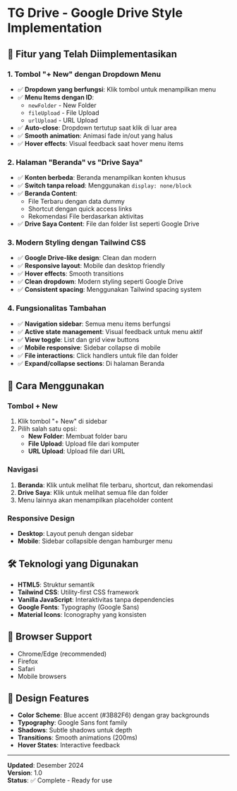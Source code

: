 # TG Drive - Google Drive Style Implementation

## 🚀 Fitur yang Telah Diimplementasikan

### 1. Tombol "+ New" dengan Dropdown Menu
- ✅ **Dropdown yang berfungsi**: Klik tombol untuk menampilkan menu
- ✅ **Menu Items dengan ID**:
  - `newFolder` - New Folder
  - `fileUpload` - File Upload  
  - `urlUpload` - URL Upload
- ✅ **Auto-close**: Dropdown tertutup saat klik di luar area
- ✅ **Smooth animation**: Animasi fade in/out yang halus
- ✅ **Hover effects**: Visual feedback saat hover menu items

### 2. Halaman "Beranda" vs "Drive Saya"
- ✅ **Konten berbeda**: Beranda menampilkan konten khusus
- ✅ **Switch tanpa reload**: Menggunakan `display: none/block`
- ✅ **Beranda Content**:
  - File Terbaru dengan data dummy
  - Shortcut dengan quick access links
  - Rekomendasi File berdasarkan aktivitas
- ✅ **Drive Saya Content**: File dan folder list seperti Google Drive

### 3. Modern Styling dengan Tailwind CSS
- ✅ **Google Drive-like design**: Clean dan modern
- ✅ **Responsive layout**: Mobile dan desktop friendly
- ✅ **Hover effects**: Smooth transitions
- ✅ **Clean dropdown**: Modern styling seperti Google Drive
- ✅ **Consistent spacing**: Menggunakan Tailwind spacing system

### 4. Fungsionalitas Tambahan
- ✅ **Navigation sidebar**: Semua menu items berfungsi
- ✅ **Active state management**: Visual feedback untuk menu aktif
- ✅ **View toggle**: List dan grid view buttons
- ✅ **Mobile responsive**: Sidebar collapse di mobile
- ✅ **File interactions**: Click handlers untuk file dan folder
- ✅ **Expand/collapse sections**: Di halaman Beranda

## 🎯 Cara Menggunakan

### Tombol + New
1. Klik tombol "+ New" di sidebar
2. Pilih salah satu opsi:
   - **New Folder**: Membuat folder baru
   - **File Upload**: Upload file dari komputer
   - **URL Upload**: Upload file dari URL

### Navigasi
1. **Beranda**: Klik untuk melihat file terbaru, shortcut, dan rekomendasi
2. **Drive Saya**: Klik untuk melihat semua file dan folder
3. Menu lainnya akan menampilkan placeholder content

### Responsive Design
- **Desktop**: Layout penuh dengan sidebar
- **Mobile**: Sidebar collapsible dengan hamburger menu

## 🛠 Teknologi yang Digunakan

- **HTML5**: Struktur semantik
- **Tailwind CSS**: Utility-first CSS framework
- **Vanilla JavaScript**: Interaktivitas tanpa dependencies
- **Google Fonts**: Typography (Google Sans)
- **Material Icons**: Iconography yang konsisten

## 📱 Browser Support

- Chrome/Edge (recommended)
- Firefox
- Safari
- Mobile browsers

## 🎨 Design Features

- **Color Scheme**: Blue accent (#3B82F6) dengan gray backgrounds
- **Typography**: Google Sans font family
- **Shadows**: Subtle shadows untuk depth
- **Transitions**: Smooth animations (200ms)
- **Hover States**: Interactive feedback

---

**Updated**: Desember 2024  
**Version**: 1.0  
**Status**: ✅ Complete - Ready for use